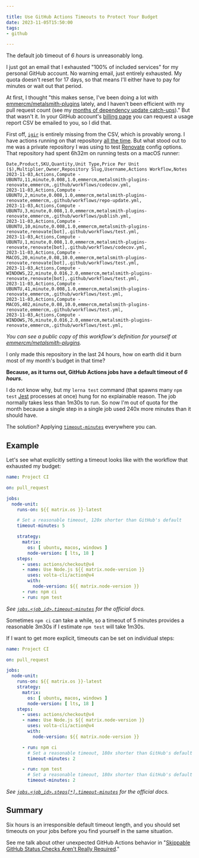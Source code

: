 ```yaml
---

title: Use GitHub Actions Timeouts to Protect Your Budget
date: 2023-11-05T15:50:00
tags:
- github

---
```


The default job timeout of _6 hours_ is unreasonably long.

I just got an email that I exhausted "100% of included services" for my personal GitHub account. No warning email, just entirely exhausted. My quota doesn't reset for 17 days, so that means I'll either have to pay for minutes or wait out that period.

At first, I thought "this makes sense, I've been doing a lot with [emmercm/metalsmith-plugins](https://github.com/emmercm/metalsmith-plugins) lately, and I haven't been efficient with my pull request count (see my [months of dependency update catch-ups](/blog/keep-lerna-monorepos-updated-with-renovate))." But that wasn't it. In your GitHub account's [billing page](https://github.com/settings/billing/summary) you can request a usage report CSV be emailed to you, so I did that.

First off, [`igir`](https://igir.io/) is entirely missing from the CSV, which is provably wrong. I have actions running on that repository [all the time](https://github.com/emmercm/igir/actions). But what stood out to me was a private repository I was using to test [Renovate](https://www.mend.io/renovate/) config options. That repository had spent 6h32m on running tests on a macOS runner:

```csv
Date,Product,SKU,Quantity,Unit Type,Price Per Unit ($),Multiplier,Owner,Repository Slug,Username,Actions Workflow,Notes
2023-11-03,Actions,Compute - UBUNTU,11,minute,0.008,1.0,emmercm,metalsmith-plugins-renovate,emmercm,.github/workflows/codecov.yml,
2023-11-03,Actions,Compute - UBUNTU,2,minute,0.008,1.0,emmercm,metalsmith-plugins-renovate,emmercm,.github/workflows/repo-update.yml,
2023-11-03,Actions,Compute - UBUNTU,3,minute,0.008,1.0,emmercm,metalsmith-plugins-renovate,emmercm,.github/workflows/publish.yml,
2023-11-03,Actions,Compute - UBUNTU,10,minute,0.008,1.0,emmercm,metalsmith-plugins-renovate,renovate[bot],.github/workflows/test.yml,
2023-11-03,Actions,Compute - UBUNTU,1,minute,0.008,1.0,emmercm,metalsmith-plugins-renovate,renovate[bot],.github/workflows/codecov.yml,
2023-11-03,Actions,Compute - MACOS,20,minute,0.08,10.0,emmercm,metalsmith-plugins-renovate,renovate[bot],.github/workflows/test.yml,
2023-11-03,Actions,Compute - WINDOWS,22,minute,0.016,2.0,emmercm,metalsmith-plugins-renovate,renovate[bot],.github/workflows/test.yml,
2023-11-03,Actions,Compute - UBUNTU,41,minute,0.008,1.0,emmercm,metalsmith-plugins-renovate,emmercm,.github/workflows/test.yml,
2023-11-03,Actions,Compute - MACOS,402,minute,0.08,10.0,emmercm,metalsmith-plugins-renovate,emmercm,.github/workflows/test.yml,
2023-11-03,Actions,Compute - WINDOWS,76,minute,0.016,2.0,emmercm,metalsmith-plugins-renovate,emmercm,.github/workflows/test.yml,
```

_You can see a public copy of this workflow's definition for yourself at [emmercm/metalsmith-plugins](https://github.com/emmercm/metalsmith-plugins/blob/0574701c93e70c02382e6aaccc451d7fe0735a7b/.github/workflows/test.yml)._

I only made this repository in the last 24 hours, how on earth did it burn most of my month's budget in that time?

**Because, as it turns out, GitHub Actions jobs have a default timeout of _6 hours_.**

I do not know why, but my `lerna test` command (that spawns many `npm test` [Jest](https://jestjs.io/) processes at once) hung for no explainable reason. The job normally takes less than 1m30s to run. So now I'm out of quota for the month because a single step in a single job used 240x more minutes than it should have.

The solution? Applying [`timeout-minutes`](https://docs.github.com/en/actions/using-workflows/workflow-syntax-for-github-actions#jobsjob_idtimeout-minutes) everywhere you can.

## Example

Let's see what explicitly setting a timeout looks like with the workflow that exhausted my budget:

```yaml
name: Project CI

on: pull_request

jobs:
  node-unit:
    runs-on: ${{ matrix.os }}-latest

    # Set a reasonable timeout, 120x shorter than GitHub's default
    timeout-minutes: 5

    strategy:
      matrix:
        os: [ ubuntu, macos, windows ]
        node-version: [ lts, 18 ]
    steps:
      - uses: actions/checkout@v4
      - name: Use Node.js ${{ matrix.node-version }}
        uses: volta-cli/action@v4
        with:
          node-version: ${{ matrix.node-version }}
      - run: npm ci
      - run: npm test
```

_See [`jobs.<job_id>.timeout-minutes`](https://docs.github.com/en/actions/using-workflows/workflow-syntax-for-github-actions#jobsjob_idtimeout-minutes) for the official docs._

Sometimes `npm ci` can take a while, so a timeout of 5 minutes provides a reasonable 3m30s if I estimate `npm test` will take 1m30s.

If I want to get more explicit, timeouts can be set on individual steps:

```yaml
name: Project CI

on: pull_request

jobs:
  node-unit:
    runs-on: ${{ matrix.os }}-latest
    strategy:
      matrix:
        os: [ ubuntu, macos, windows ]
        node-version: [ lts, 18 ]
    steps:
      - uses: actions/checkout@v4
      - name: Use Node.js ${{ matrix.node-version }}
        uses: volta-cli/action@v4
        with:
          node-version: ${{ matrix.node-version }}

      - run: npm ci
        # Set a reasonable timeout, 180x shorter than GitHub's default
        timeout-minutes: 2

      - run: npm test
        # Set a reasonable timeout, 180x shorter than GitHub's default
        timeout-minutes: 2
```

_See [`jobs.<job_id>.steps[*].timeout-minutes`](https://docs.github.com/en/actions/using-workflows/workflow-syntax-for-github-actions#jobsjob_idstepstimeout-minutes) for the official docs._

## Summary

Six hours is an irresponsible default timeout length, and you should set timeouts on your jobs before you find yourself in the same situation.

See me talk about other unexpected GitHub Actions behavior in "[Skippable GitHub Status Checks Aren't Really Required](/blog/skippable-github-status-checks-aren-t-really-required)."
